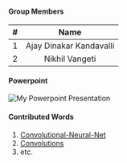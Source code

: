 #### Group Members

| #        | Name                 |
|:--------:|:--------------------:|
|   1      |    Ajay Dinakar Kandavalli        |
|   2      |    Nikhil Vangeti        |


#### Powerpoint

![My Powerpoint Presentation](http://google.com)

#### Contributed Words

1. [Convolutional-Neural-Net](https://github.com/rugbyprof/5443-Data-Mining/wiki/Convolutional-Neural-Net)
2. [Convolutions](https://github.com/rugbyprof/5443-Data-Mining/wiki/Convolutions) 
3. etc.
